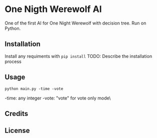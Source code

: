 # One Nigth Werewolf AI
One of the first AI for One Night Werewolf with decision tree. Run on Python.
## Installation
Install any requiments with
`pip install`
TODO: Describe the installation process
## Usage
```
python main.py -time -vote
```
-time: any integer
-vote: "vote" for vote only mode\
## Credits
## License

